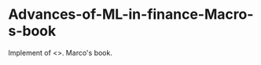 # Advances-of-ML-in-finance-Macro-s-book
Implement of <<Advances in Financial Machine Learning>>. Marco's book.
